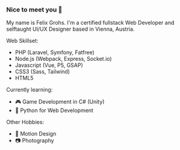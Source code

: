### Nice to meet you 👋

My name is Felix Grohs.
I'm a certified fullstack Web Developer and selftaught UI/UX Designer based in Vienna, Austria.

Web Skillset:
- PHP (Laravel, Symfony, Fatfree)
- Node.js (Webpack, Express, Socket.io)
- Javascript (Vue, P5, GSAP)
- CSS3 (Sass, Tailwind)
- HTML5

Currently learning:
- 🎮 Game Development in C# (Unity)
- 🐍 Python for Web Development

Other Hobbies:
- 🎥 Motion Design
- 📷 Photography

<!--
**felixgro/felixgro** is a ✨ _special_ ✨ repository because its `README.md` (this file) appears on your GitHub profile.

Here are some ideas to get you started:

- 🔭 I’m currently working on ...
- 🌱 I’m currently learning ...
- 👯 I’m looking to collaborate on ...
- 🤔 I’m looking for help with ...
- 💬 Ask me about ...
- 📫 How to reach me: ...
- 😄 Pronouns: ...
- ⚡ Fun fact: ...
-->
